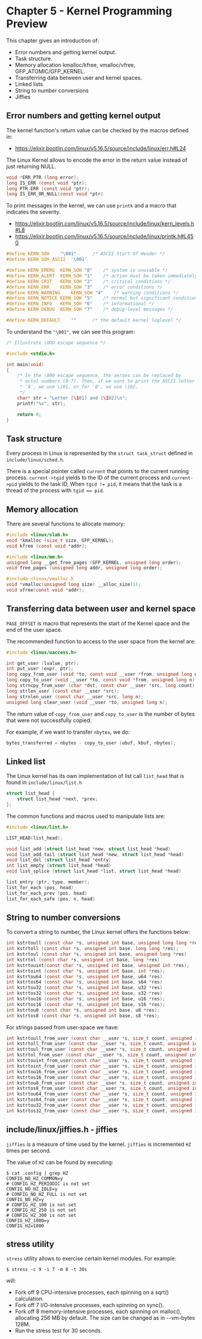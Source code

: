 
# Chapter 5 - Kernel Programming Preview

This chapter gives an introduction of:

- Error numbers and getting kernel output.
- Task structure.
- Memory allocation kmalloc/kfree, vmalloc/vfree, GFP_ATOMIC/GFP_KERNEL.
- Transferring data between user and kernel spaces.
- Linked lists
- String to number conversions
- Jiffies

## Error numbers and getting kernel output

The kernel function's return value can be checked by the macros defined in:

- https://elixir.bootlin.com/linux/v5.16.5/source/include/linux/err.h#L24

The Linux Kernel allows to encode the error in the return value instead of just
returning NULL.

```c
void *ERR_PTR (long error);
long IS_ERR (const void *ptr);
long PTR_ERR (const void *ptr);
long IS_ERR_OR_NULL(const void *ptr)
```

To print messages in the kernel, we can use `printk` and a macro that indicates
the severity.

- https://elixir.bootlin.com/linux/v5.16.5/source/include/linux/kern_levels.h#L8
- https://elixir.bootlin.com/linux/v5.16.5/source/include/linux/printk.h#L450


```c
#define KERN_SOH	"\001"		/* ASCII Start Of Header */
#define KERN_SOH_ASCII	'\001'

#define KERN_EMERG	KERN_SOH "0"	/* system is unusable */
#define KERN_ALERT	KERN_SOH "1"	/* action must be taken immediately */
#define KERN_CRIT	KERN_SOH "2"	/* critical conditions */
#define KERN_ERR	KERN_SOH "3"	/* error conditions */
#define KERN_WARNING	KERN_SOH "4"	/* warning conditions */
#define KERN_NOTICE	KERN_SOH "5"	/* normal but significant condition */
#define KERN_INFO	KERN_SOH "6"	/* informational */
#define KERN_DEBUG	KERN_SOH "7"	/* debug-level messages */

#define KERN_DEFAULT	""		/* the default kernel loglevel */
```

To understand the `"\001"`, we can see this program:


```c
/* Illustrate \OOO escape sequence */

#include <stdio.h>

int main(void)
{
    /* In the \000 escape sequence, the zeroes can be replaced by
     * octal numbers (0-7). Then, if we want to print the ASCII letter
     * 'A', we use \101, or for 'B', we use \102.
     */
    char* str = "Letter [\101] and [\102]\n";
    printf("%s", str);

    return 0;
}
````

## Task structure

Every process in Linux is represented by the `struct task_struct` defined
in `include/linux/sched.h`.

There is a special pointer called `current` that points to the current running
process. `current->tgid` yields to the ID of the current process and
`current->pid` yields to the task ID, When `tgid != pid`, it means that
the task is a thread of the process with `tgid == pid`.


## Memory allocation

There are several functions to allocate memory:


```c
#include <linux/slab.h>
void *kmalloc (size_t size, GFP_KERNEL);
void kfree (const void *addr);

#include <linux/mm.h>
unsigned long __get_free_pages (GFP_KERNEL, unsigned long order);
void free_pages (unsigned long addr, unsigned long order);

#include <linux/vmalloc.h
void *vmalloc(unsigned long size) __alloc_size(1);
void vfree(const void *addr);
```

## Transferring data between user and kernel space

`PAGE_OFFSET` is macro that represents the start of the Kernel space and the
end of the user space.

The recommended function to access to the user space from the kernel are:

```c
#include <linux/uaccess.h>

int get_user (lvalue, ptr);
int put_user (expr, ptr);
long copy_from_user (void *to, const void __user *from, unsigned long n);
long copy_to_user (void __user *to, const void *from, unsigned long n);
long strncpy_from_user (char *dst, const char __user *src, long count);
long strlen_user (const char __user *src);
long strnlen_user (const char __user *src, long n);
unsigned long clear_user (void __user *to, unsigned long n);
```

The return value of `copy_from_user` and `copy_to_user` is the number
of bytes that were not successfully copied.

For example, if we want to transfer `nbytes`, we do:

```c
bytes_transferred = nbytes - copy_to_user (ubuf, kbuf, nbytes);
```

## Linked list

The Linux kernel has its own implementation of list call `list_head` that is found
in `include/linux/list.h`

```c
struct list_head {
    struct list_head *next, *prev;
};
```

The common functions and macros used to manipulate lists are:

```c
#include <linux/list.h>

LIST_HEAD(list_head);

void list_add (struct list_head *new, struct list_head *head)
void list_add_tail (struct list_head *new, struct list_head *head)
void list_del (struct list_head *entry)
int list_empty (struct list_head *head)
void list_splice (struct list_head *list, struct list_head *head)

list_entry (ptr, type, member);
list_for_each (pos, head)
list_for_each_prev (pos, head)
list_for_each_safe (pos, n, head)
```

## String to number conversions

To convert a string to number, the Linux kernel offers the functions below:

```c
int kstrtoull (const char *s, unsigned int base, unsigned long long *res);
int kstrtoll (const char *s, unsigned int base, long long *res);
int kstrtoul (const char *s, unsigned int base, unsigned long *res)
int kstrtol (const char *s, unsigned int base, long *res)
int kstrtouint(const char *s, unsigned int base, unsigned int *res);
int kstrtoint (const char *s, unsigned int base, int *res);
int kstrtou64 (const char *s, unsigned int base, u64 *res)
int kstrtos64 (const char *s, unsigned int base, s64 *res)
int kstrtou32 (const char *s, unsigned int base, u32 *res)
int kstrtos32 (const char *s, unsigned int base, s32 *res)
int kstrtou16 (const char *s, unsigned int base, u16 *res);
int kstrtos16 (const char *s, unsigned int base, s16 *res);
int kstrtou8 (const char *s, unsigned int base, u8 *res);
int kstrtos8 (const char *s, unsigned int base, s8 *res);
```

For strings passed from user-space we have:

```c
int kstrtoull_from_user (const char __user *s, size_t count, unsigned int base, unsigned long long *res);
int kstrtoll_from_user (const char __user *s, size_t count, unsigned int base, long long *res);
int kstrtoul_from_user (const char __user *s, size_t count, unsigned int base, unsigned long *res);
int kstrtol_from_user (const char __user *s, size_t count, unsigned int base, long *res);
int kstrtouint_from_user(const char __user *s, size_t count, unsigned int base, unsigned int *res);
int kstrtoint_from_user (const char __user *s, size_t count, unsigned int base, int *res);
int kstrtou16_from_user (const char __user *s, size_t count, unsigned int base, u16 *res);
int kstrtos16_from_user (const char __user *s, size_t count, unsigned int base, s16 *res);
int kstrtou8_from_user (const char __user *s, size_t count, unsigned int base, u8 *res);
int kstrtos8_from_user (const char __user *s, size_t count, unsigned int base, s8 *res);
int kstrtou64_from_user (const char __user *s, size_t count, unsigned int base, u64 *res);
int kstrtos64_from_user (const char __user *s, size_t count, unsigned int base, s64 *res);
int kstrtou32_from_user (const char __user *s, size_t count, unsigned int base, u32 *res);
int kstrtos32_from_user (const char __user *s, size_t count, unsigned int base, s32 *res);
```

## include/linux/jiffies.h - jiffies

`jiffies` is a measure of time used by the kernel. `jiffies` is incremented
`HZ` times per second.

The value of `HZ` can be found by executing:

```shell
$ cat .config | grep HZ
CONFIG_NO_HZ_COMMON=y
# CONFIG_HZ_PERIODIC is not set
CONFIG_NO_HZ_IDLE=y
# CONFIG_NO_HZ_FULL is not set
CONFIG_NO_HZ=y
# CONFIG_HZ_100 is not set
# CONFIG_HZ_250 is not set
# CONFIG_HZ_300 is not set
CONFIG_HZ_1000=y
CONFIG_HZ=1000
```

## stress utility

`stress` utility allows to exercise certain kernel modules. For example:

```shell
$ stress -c 9 -i 7 -m 8 -t 30s
```
will:

- Fork off 9 CPU-intensive processes, each spinning on a sqrt() calculation.
- Fork off 7 I/O-intensive processes, each spinning on sync().
- Fork off 8 memory-intensive processes, each spinning on malloc(), allocating 256 MB by default.
  The size can be changed as in --vm-bytes 128M.
- Run the stress test for 30 seconds.


